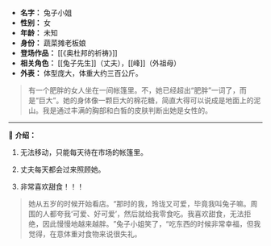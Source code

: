 
- **名字：** 兔子小姐
- **性别：** 女
- **年龄：** 未知
- **身份：**  蔬菜摊老板娘
- **登场作品：** [[《奥杜邦的祈祷》]] 
- **相关角色：** [[兔子先生]]（丈夫），[[峰]]（外祖母）
- **外表：** 体型庞大，体重大约三百公斤。

> 有一个肥胖的女人坐在一间帐篷里。不，她已经超出“肥胖”一词了，而是“巨大”。她的身体像一颗巨大的棉花糖，简直大得可以说成是地面上的泥山。我是通过丰满的胸部和白皙的皮肤判断出她是女性的。

---

🐰 **介绍：** 

1. 无法移动，只能每天待在市场的帐篷里。

2. 丈夫每天都会过来照顾她。

3. 非常喜欢甜食！！！

> 她从五岁的时候开始看店。​“那时的我，玲珑又可爱，毕竟我叫兔子嘛。周围的人都夸我‘可爱、好可爱’，然后就给我零食吃。我喜欢甜食，无法拒绝，因此慢慢地越来越胖。​”兔子小姐笑了，​“吃东西的时候非常幸福，但我觉得，在意体重对食物来说很失礼。